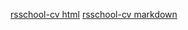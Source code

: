 [rsschool-cv html](https://LarsenKarlsen.github.io/rsschool-cv/)
[rsschool-cv markdown](https://LarsenKarlsen.github.io/rsschool-cv/cv)